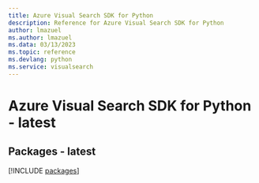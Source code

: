 ```yaml
---
title: Azure Visual Search SDK for Python
description: Reference for Azure Visual Search SDK for Python
author: lmazuel
ms.author: lmazuel
ms.data: 03/13/2023
ms.topic: reference
ms.devlang: python
ms.service: visualsearch
---
```

# Azure Visual Search SDK for Python - latest
## Packages - latest
[!INCLUDE [packages](visual-search-index.md)]